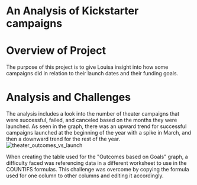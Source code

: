 # An Analysis of Kickstarter campaigns

# Overview of Project 
The purpose of this project is to give Louisa insight into how some campaigns did in relation to their launch dates and their funding goals. 

# Analysis and Challenges 
The analysis includes a look into the number of theater campaigns that were successful, failed, and canceled based on the months they were launched. As seen in the graph, there was an upward trend for successful campaigns launched at the beginning of the year with a spike in March, and then a downward trend for the rest of the year.
![theater_outcomes_vs_launch](path/to/theater_outcomes_vs_launch.png)

When creating the table used for the "Outcomes based on Goals" graph, a difficulty faced was referencing data in a different worksheet to use in the COUNTIFS formulas. This challenge was overcome by copying the formula used for one column to other columns and editing it accordingly. 




